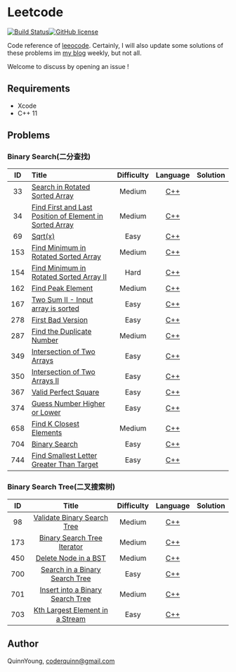 # Leetcode 
[![Build Status](https://travis-ci.org/CoderQuinn/leetcode.svg?branch=master)](https://travis-ci.org/CoderQuinn/leetcode)[![GitHub license](https://img.shields.io/badge/license-BSD_3--Clause-blue.svg)](https://raw.githubusercontent.com/CoderQuinn/leetcode/master/LICENSE)

Code reference of [leeocode](https://leetcode-cn.com/u/quinnyang/). Certainly, I will also update some solutions of these problems im [my blog](https://quinnyoung.com/) weekly, but not all. 

Welcome to discuss by opening an issue !

## Requirements
- Xcode
- C++ 11

## Problems

### Binary Search(二分查找)

|  ID  | Title                                                        | Difficulty |                           Language                           | Solution |
| :--: | :----------------------------------------------------------- | :--------: | :----------------------------------------------------------: | :------: |
|  33  | [Search in Rotated Sorted Array](https://leetcode-cn.com/problems/search-in-rotated-sorted-array) |   Medium   | [C++](https://github.com/CoderQuinn/leetcode/blob/master/binary%20search/33%20SearchinRotatedSortedArray.cpp) |          |
|  34  | [Find First and Last Position of Element in Sorted Array](https://leetcode-cn.com/problems/find-first-and-last-position-of-element-in-sorted-array) |   Medium   | [C++](https://github.com/CoderQuinn/leetcode/blob/master/binary%20search/34%20FindFirstAndLastPositionOfElementInSortedArray.cpp) |          |
|  69  | [Sqrt(x)](https://leetcode-cn.com/problems/sqrtx)            |    Easy    | [C++](https://github.com/CoderQuinn/leetcode/blob/master/binary%20search/69%20Sqrt(x).cpp) |          |
| 153  | [Find Minimum in Rotated Sorted Array](https://leetcode-cn.com/problems/find-minimum-in-rotated-sorted-array) |   Medium   | [C++](https://github.com/CoderQuinn/leetcode/blob/master/binary%20search/153%20FindMinimumInRotatedSortedArray.cpp) |          |
| 154  | [ Find Minimum in Rotated Sorted Array II](https://leetcode-cn.com/problems/find-minimum-in-rotated-sorted-array-ii) | Hard | [C++](https://github.com/CoderQuinn/leetcode/blob/master/binary%20search/154%20FindMinimumInRotatedSortedArrayII.cpp) |          |
| 162  | [Find Peak Element](https://leetcode-cn.com/problems/find-peak-element) |   Medium   | [C++](https://github.com/CoderQuinn/leetcode/blob/master/binary%20search/162%20FindPeakElement.cpp) |          |
| 167 | [Two Sum II - Input array is sorted](https://leetcode-cn.com/problems/two-sum-ii-input-array-is-sorted) | Easy | [C++](https://github.com/CoderQuinn/leetcode/blob/master/binary%20search/167%20Two%20Sum%20II%20-%20Input%20array%20is%20sorted.cpp) |          |
| 278  | [First Bad Version](https://leetcode-cn.com/problems/first-bad-version) |    Easy    | [C++](https://github.com/CoderQuinn/leetcode/blob/master/binary%20search/278%20FirstBadVersion.cpp) |          |
| 287 | [Find the Duplicate Number](https://leetcode-cn.com/problems/find-the-duplicate-number) | Medium | [C++](https://github.com/CoderQuinn/leetcode/blob/master/binary%20search/287%20Find%20the%20Duplicate%20Number.cpp) | |
| 349 | [ Intersection of Two Arrays](https://leetcode-cn.com/problems/intersection-of-two-arrays) | Easy | [C++](https://github.com/CoderQuinn/leetcode/blob/master/binary%20search/349%20IntersectionOfTwoArrays.cpp) | |
| 350 | [Intersection of Two Arrays II](https://leetcode-cn.com/problems/intersection-of-two-arrays-ii) | Easy | [C++](https://github.com/CoderQuinn/leetcode/blob/master/binary%20search/350%20IntersectionofTwoArraysII.cpp) | |
| 367  | [Valid Perfect Square](https://leetcode-cn.com/problems/valid-perfect-square) |    Easy    | [C++](https://github.com/CoderQuinn/leetcode/blob/master/binary%20search/367%20ValidPerfectSquare.cpp) |          |
| 374  | [Guess Number Higher or Lower](https://leetcode-cn.com/problems/guess-number-higher-or-lower) |    Easy    | [C++](https://github.com/CoderQuinn/leetcode/blob/master/binary%20search/374%20GuessNumberHigherorLower.cpp) |          |
| 658 | [Find K Closest Elements](https://leetcode-cn.com/problems/find-k-closest-elements) | Medium | [C++](https://github.com/CoderQuinn/leetcode/blob/master/binary%20search/658%20FindKClosestElements.cpp) | |
| 704 | [Binary Search](https://leetcode-cn.com/problems/binary-search) | Easy | [C++](https://github.com/CoderQuinn/leetcode/blob/master/binary%20search/704%20BinarySearch.cpp) | |
| 744 | [Find Smallest Letter Greater Than Target](https://leetcode-cn.com/problems/find-smallest-letter-greater-than-target) | Easy | [C++](https://github.com/CoderQuinn/leetcode/blob/master/binary%20search/744%20FindSmallestLetterGreaterThanTarget.cpp) | |

### Binary Search Tree(二叉搜索树)

|  ID  |                            Title                             | Difficulty |                           Language                           | Solution |
| :--: | :----------------------------------------------------------: | :--------: | :----------------------------------------------------------: | :------: |
|  98  | [Validate Binary Search Tree](https://leetcode-cn.com/problems/validate-binary-search-tree) |   Medium   | [C++](https://github.com/CoderQuinn/leetcode/blob/master/binary%20search%20tree/98%20ValidateBinarySearchTree.cpp) |          |
| 173  | [Binary Search Tree Iterator](https://leetcode-cn.com/problems/binary-search-tree-iterator) |   Medium   | [C++](https://github.com/CoderQuinn/leetcode/blob/master/binary%20search%20tree/173%20Binary%20Search%20Tree%20Iterator.cpp) |          |
| 450  | [ Delete Node in a BST](https://leetcode-cn.com/problems/delete-node-in-a-bst) |   Medium   | [C++](https://github.com/CoderQuinn/leetcode/blob/master/binary%20search%20tree/450%20Delete%20Node%20in%20a%20BST.cpp) |          |
| 700  | [Search in a Binary Search Tree](https://leetcode-cn.com/problems/search-in-a-binary-search-tree) |    Easy    | [C++](https://github.com/CoderQuinn/leetcode/blob/master/binary%20search%20tree/700%20Search%20in%20a%20Binary%20Search%20Tree.cpp) |          |
| 701  | [Insert into a Binary Search Tree](https://leetcode-cn.com/problems/insert-into-a-binary-search-tree) |   Medium   | [C++](https://github.com/CoderQuinn/leetcode/blob/master/binary%20search%20tree/701%20Insert%20into%20a%20Binary%20Search%20Tree.cpp) |          |
| 703  | [Kth Largest Element in a Stream](https://leetcode-cn.com/problems/kth-largest-element-in-a-stream) |    Easy    | [C++](https://github.com/CoderQuinn/leetcode/blob/master/binary%20search%20tree/703%20Kth%20Largest%20Element%20in%20a%20Stream.cpp) |          |

## Author

QuinnYoung, coderquinn@gmail.com




